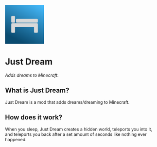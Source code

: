 <img src="common/src/main/resources/LogoJust-Dream.svg" width="128">

# Just Dream
_Adds dreams to Minecraft._

## What is Just Dream?
Just Dream is a mod that adds dreams/dreaming to Minecraft.

## How does it work?
When you sleep, Just Dream creates a hidden world, teleports you into it, and teleports you back after a set amount of seconds like nothing ever happened.
